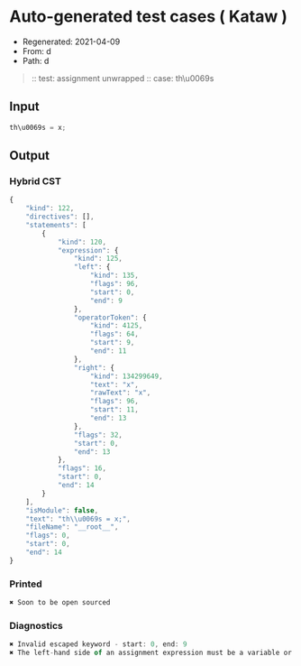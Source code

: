 # Auto-generated test cases ( Kataw )
- Regenerated: 2021-04-09
- From: d
- Path: d
> :: test: assignment unwrapped
> :: case: th\u0069s
## Input

`````js
th\u0069s = x;
`````

## Output

### Hybrid CST

```javascript
{
    "kind": 122,
    "directives": [],
    "statements": [
        {
            "kind": 120,
            "expression": {
                "kind": 125,
                "left": {
                    "kind": 135,
                    "flags": 96,
                    "start": 0,
                    "end": 9
                },
                "operatorToken": {
                    "kind": 4125,
                    "flags": 64,
                    "start": 9,
                    "end": 11
                },
                "right": {
                    "kind": 134299649,
                    "text": "x",
                    "rawText": "x",
                    "flags": 96,
                    "start": 11,
                    "end": 13
                },
                "flags": 32,
                "start": 0,
                "end": 13
            },
            "flags": 16,
            "start": 0,
            "end": 14
        }
    ],
    "isModule": false,
    "text": "th\\u0069s = x;",
    "fileName": "__root__",
    "flags": 0,
    "start": 0,
    "end": 14
}
```

### Printed

```javascript
✖ Soon to be open sourced
```

### Diagnostics

```javascript
✖ Invalid escaped keyword - start: 0, end: 9
✖ The left-hand side of an assignment expression must be a variable or a property access - start: 9, end: 11

```

